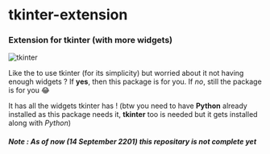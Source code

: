# tkinter-extension



### Extension for tkinter (with more widgets)

![tkinter](https://files.realpython.com/media/Python-GUI-Programming-With-Tkinter_Watermarked.9e1a9c9070e4.jpg)

Like the to use tkinter (for its simplicity) but worried about it not having enough widgets ?
If **yes**, then this package is for you.
If *no*, still the package is for you :joy:

It has all the widgets tkinter has ! (btw you need to have **Python** already installed as this package needs it, **tkinter** too is needed but it gets installed along with *Python*)

##### Note : As of now (14 September 2201) this repositary is not complete yet
